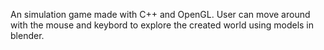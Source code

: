 An simulation game made with C++ and OpenGL. User can move around with the mouse and keybord to explore the created world using models in blender.
